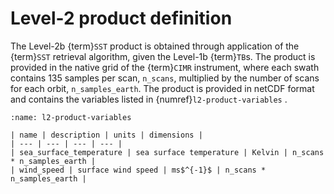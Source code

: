 # Level-2 product definition
The Level-2b {term}`SST` product is obtained through application of the {term}`SST` retrieval algorithm, given the Level-1b {term}`TB`s. The product is provided in the native grid of the {term}`CIMR` instrument, where each swath contains 135 samples per scan, `n_scans`, multiplied by the number of scans for each orbit, `n_samples_earth`. The product is provided in netCDF format and contains the variables listed in {numref}`l2-product-variables` .

```{table} Level-2 SST product variables
:name: l2-product-variables

| name | description | units | dimensions |
| --- | --- | --- | --- |
| sea_surface_temperature | sea surface temperature | Kelvin | n_scans * n_samples_earth |
| wind_speed | surface wind speed | ms$^{-1}$ | n_scans * n_samples_earth |
```
